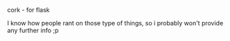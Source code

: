 cork - for flask

I know how people rant on those type of things, so i probably won't provide any further info ;p